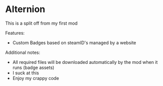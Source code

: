 # Alternion
This is a split off from my first mod

Features:
 - Custom Badges based on steamID's managed by a website
 
Additional notes:
 - All required files will be downloaded automatically by the mod when it runs (badge assets)
 - I suck at this
 - Enjoy my crappy code
